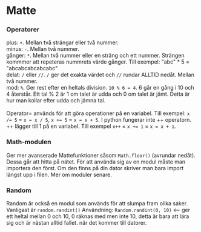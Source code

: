 # Matte

### Operatorer
plus: `+`. Mellan två strängar eller två nummer.<br>
minus: `-`. Mellan två nummer.<br>
gånger: `*`. Mellan två nummer eller en sträng och ett nummer. Strängen kommmer att repeteras nummrets värde gånger. Till exempel: "abc" * 5 = "abcabcabcabcabc"<br>
delat: `/` eller `//`. `/` ger det exakta värdet och `//` rundar ALLTID nedåt. Mellan två nummer.<br>
mod: `%`. Ger rest efter en heltals division. `10 % 6 = 4`. 6 går en gång i 10 och 4 återstår. Ett tal % 2 är 1 om talet är udda och 0 om talet är jämt. Detta är hur man kollar efter udda och jämna tal.<br>
<br>
Operator= används för att göra operationer på en variabel. Till exempel: `x /= 5` = `x = x / 5`, `x += 5` = `x = x + 5`. I python fungerar inte ++ operatorn. ++ lägger till 1 på en variabel. Till exempel `x++` = `x += 1` = `x = x + 1`.
### Math-modulen
Ger mer avanserade Mattefunktioner såsom `Math.floor()` (avrundar nedåt). Dessa går att hitta på nätet. För att använda sig av en modul måste man importera den först. Om den finns på din dator skriver man bara import <namn> längst upp i filen. Mer om moduler senare.

### Random
Random är också en modul som används för att slumpa fram olika saker. Vanligast är `random.randint()` Användning: `Random.randint(0, 10)` <-- ger ett heltal mellan 0 och 10, 0 räknas med men inte 10, detta är bara att lära sig och är nästan alltid fallet. när det kommer till datorer.
